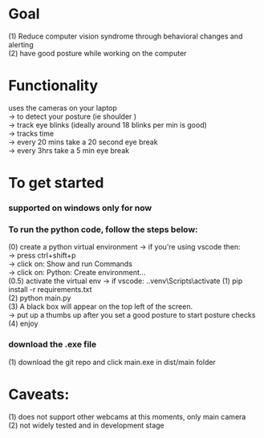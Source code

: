# Goal 

(1) Reduce computer vision syndrome through behavioral changes and alerting <br /> 
(2) have good posture while working on the computer

# Functionality
 uses the cameras on your laptop  <br /> 
     -> to detect your posture (ie shoulder ) <br /> 
     -> track eye blinks (ideally around 18 blinks per min is good) <br /> 
     -> tracks time    <br />
         -> every 20 mins take a 20 second eye break  <br />
         -> every 3hrs take a 5 min eye break <br />


# To get started 

### supported on windows only for now

### To run the python code, follow the steps below: 
(0) create a python virtual environment 
    -> if you're using vscode then: <br />
            -> press ctrl+shift+p <br />
            -> click on: Show and run Commands <br />
            -> click on: Python: Create environment... <br />
(0.5) activate the virtual env
    -> if vscode: .\.venv\Scripts\activate
(1) pip install -r requirements.txt <br />
(2) python main.py <br />
(3) A black box will appear on the top left of the screen.  <br />
    -> put up a thumbs up after you set a good posture to start posture checks <br />
(4) enjoy 

### download the .exe file

(1) download the git repo and click main.exe in dist/main folder <br />



# Caveats:

(1) does not support other webcams at this moments, only main camera <br />
(2) not widely tested and in development stage
